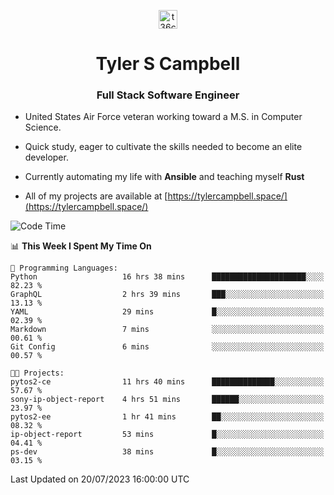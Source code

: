 <p align="center">
<a href="https://www.linkedin.com/in/t36campbell" target="blank"><img align="center" src="https://ik.imagekit.io/t36campbell/Portfolio/linkedin.png.original_m8bbGgPh6.png" alt="t36campbell" height="30" width="30" /></a>
</p>
<h1 align="center">Tyler S Campbell</h1>
<h3 align="center">Full Stack Software Engineer</h3>

* United States Air Force veteran working toward a M.S. in Computer Science.

* Quick study, eager to cultivate the skills needed to become an elite developer.

* Currently automating my life with **Ansible** and teaching myself **Rust**

* All of my projects are available at [https://tylercampbell.space/](https://tylercampbell.space/)

<!--START_SECTION:waka-->
![Code Time](http://img.shields.io/badge/Code%20Time-2%2C634%20hrs%2047%20mins-blue)

📊 **This Week I Spent My Time On** 

```text
💬 Programming Languages: 
Python                   16 hrs 38 mins      █████████████████████░░░░   82.23 % 
GraphQL                  2 hrs 39 mins       ███░░░░░░░░░░░░░░░░░░░░░░   13.13 % 
YAML                     29 mins             █░░░░░░░░░░░░░░░░░░░░░░░░   02.39 % 
Markdown                 7 mins              ░░░░░░░░░░░░░░░░░░░░░░░░░   00.61 % 
Git Config               6 mins              ░░░░░░░░░░░░░░░░░░░░░░░░░   00.57 % 

🐱‍💻 Projects: 
pytos2-ce                11 hrs 40 mins      ██████████████░░░░░░░░░░░   57.67 % 
sony-ip-object-report    4 hrs 51 mins       ██████░░░░░░░░░░░░░░░░░░░   23.97 % 
pytos2-ee                1 hr 41 mins        ██░░░░░░░░░░░░░░░░░░░░░░░   08.32 % 
ip-object-report         53 mins             █░░░░░░░░░░░░░░░░░░░░░░░░   04.41 % 
ps-dev                   38 mins             █░░░░░░░░░░░░░░░░░░░░░░░░   03.15 % 
```


 Last Updated on 20/07/2023 16:00:00 UTC
<!--END_SECTION:waka-->
